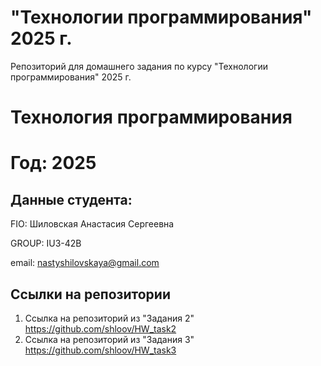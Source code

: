 
# "Технологии программирования" 2025 г.
Репозиторий для домашнего задания по курсу "Технологии программирования" 2025 г.

# Технология программирования
# Год: 2025

## Данные студента:

FIO: Шиловская Анастасия Сергеевна

GROUP: IU3-42B

email: nastyshilovskaya@gmail.com

## Ссылки на репозитории

1. Ссылка на репозиторий из "Задания 2" https://github.com/shloov/HW_task2
2. Ссылка на репозиторий из "Задания 3" https://github.com/shloov/HW_task3

